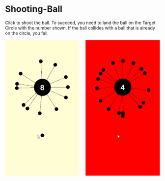 # Shooting-Ball
Click to shoot the ball. To succeed, you need to land the ball on the Target Circle with the number shown. If the ball collides with a ball that is already on the circle, you fail.

<div style="display: flex; justify-content: space-between;">
    <img width="48%" alt="Title" src="./README_FILES/Shooting-Ball.png" />
    <img width="48%" alt="Title" src="./README_FILES/Shooting-Fail.png" />
</div>